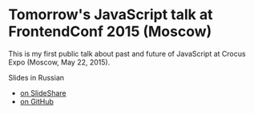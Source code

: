 # Tomorrow's JavaScript talk at FrontendConf 2015 (Moscow) #

This is my first public talk about past and future of JavaScript at Crocus Expo (Moscow, May 22, 2015).

Slides in Russian

- [on SlideShare](http://www.slideshare.net/SergeyRubanov/javascript-48352266)
- [on GitHub](tomorrow_JS.pdf)